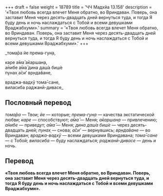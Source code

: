 +++
draft = false
weight = 18789
title = 'ЧЧ Мадхйа 13.158'
description = '«Твоя любовь всегда влечет Меня обратно, во Вриндаван. Поверь, она заставит Меня через десять-двадцать дней вернуться туда, и тогда Я буду день и ночь наслаждаться с Тобой и всеми девушками Враджабхуми».'
summary = '«Твоя любовь всегда влечет Меня обратно, во Вриндаван. Поверь, она заставит Меня через десять-двадцать дней вернуться туда, и тогда Я буду день и ночь наслаждаться с Тобой и всеми девушками Враджабхуми».'
+++

_тома̄ра йе према-гун̣а,  
  
каре а̄ма̄ а̄каршан̣а,  
а̄нибе а̄ма̄ дина даш́а биш́е  
пунах̣ а̄си’ вр̣нда̄ване,  
  
враджа-вадхӯ тома̄-сане,  
виласиба раджанӣ-дивасе_

## Пословный перевод

_тома̄ра_ — Твои; _йе_ — которые; _према_\-_гун̣а_ — качества экстатической любви; _каре_ — способствуют; _а̄ма̄_ — Меня; _а̄каршан̣а_ — привлечению; _а̄нибе_ — приведут; _а̄ма̄_ — Меня; _дина_ _даш́а_ _биш́е_ — через десять-двадцать дней; _пунах̣_ — снова; _а̄си’_ — вернувшись; _вр̣нда̄ване_ — во Вриндаван; _враджа_\-_вадхӯ_ — всеми девушками Вриндавана; _тома̄_\-_сане_ — с Тобой; _виласиба_ — буду наслаждаться; _раджанӣ_\-_дивасе_ — день и ночь.

## Перевод

**«Твоя любовь всегда влечет Меня обратно, во Вриндаван. Поверь, она заставит Меня через десять-двадцать дней вернуться туда, и тогда Я буду день и ночь наслаждаться с Тобой и всеми девушками Враджабхуми».**
